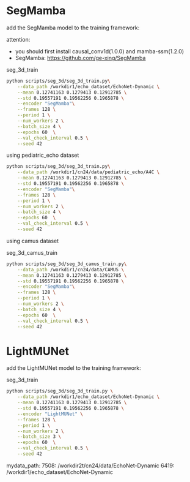 # SegMamba

add the SegMamba model to the training framework:

attention:
- you should first install causal_conv1d(1.0.0) and mamba-ssm(1.2.0) 
- SegMamba: https://github.com/ge-xing/SegMamba

seg_3d_train

```bash
python scripts/seg_3d/seg_3d_train.py\
    --data_path /workdir1/echo_dataset/EchoNet-Dynamic \
    --mean 0.12741163 0.1279413 0.12912785 \
    --std 0.19557191 0.19562256 0.1965878 \
    --encoder "SegMamba"\
    --frames 128 \
    --period 1 \
    --num_workers 2 \
    --batch_size 4 \
    --epochs 60  \
    --val_check_interval 0.5 \
    --seed 42
```

using pediatric_echo dataset
```bash
python scripts/seg_3d/seg_3d_train.py\
    --data_path /workdir1/cn24/data/pediatric_echo/A4C \
    --mean 0.12741163 0.1279413 0.12912785 \
    --std 0.19557191 0.19562256 0.1965878 \
    --encoder "SegMamba"\
    --frames 128 \
    --period 1 \
    --num_workers 2 \
    --batch_size 4 \
    --epochs 60  \
    --val_check_interval 0.5 \
    --seed 42
```

using camus dataset

seg_3d_camus_train
```bash
python scripts/seg_3d/seg_3d_camus_train.py\
    --data_path /workdir1/cn24/data/CAMUS \
    --mean 0.12741163 0.1279413 0.12912785 \
    --std 0.19557191 0.19562256 0.1965878 \
    --encoder "SegMamba"\
    --frames 128 \
    --period 1 \
    --num_workers 2 \
    --batch_size 4 \
    --epochs 60  \
    --val_check_interval 0.5 \
    --seed 42
```




# LightMUNet

add the LightMUNet model to the training framework:

seg_3d_train

```bash
python scripts/seg_3d/seg_3d_train.py \
    --data_path /workdir1/echo_dataset/EchoNet-Dynamic \
    --mean 0.12741163 0.1279413 0.12912785 \
    --std 0.19557191 0.19562256 0.1965878 \
    --encoder "LightMUNet" \
    --frames 128 \
    --period 1 \
    --num_workers 2 \
    --batch_size 3 \
    --epochs 60  \
    --val_check_interval 0.5 \
    --seed 42
```
mydata_path: 7508: /workdir2t/cn24/data/EchoNet-Dynamic 
             6419: /workdir1/echo_dataset/EchoNet-Dynamic 
